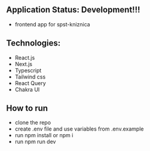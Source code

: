 ## Application Status: Development!!!

- frontend app for spst-kniznica

## Technologies:

- React.js
- Next.js
- Typescript
- Tailwind css
- React Query
- Chakra UI

## How to run

- clone the repo
- create .env file and use variables from .env.example
- run npm install or npm i
- run npm run dev

